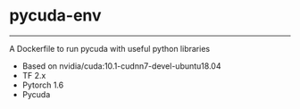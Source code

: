 # pycuda-env
---
A Dockerfile to run pycuda with useful python libraries

- Based on nvidia/cuda:10.1-cudnn7-devel-ubuntu18.04
- TF 2.x
- Pytorch 1.6
- Pycuda
